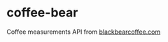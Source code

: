 coffee-bear
===========

Coffee measurements API from [blackbearcoffee.com](http://blackbearcoffee.com/resources/83)
